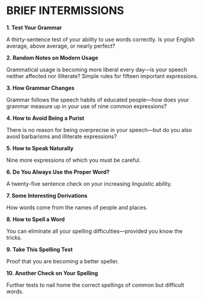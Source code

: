 # BRIEF INTERMISSIONS

&#x20; **1. Test Your Grammar**

A thirty-sentence test of your ability to use words correctly. Is your English average, above average, or nearly perfect?

&#x20; **2. Random Notes on Modern Usage**

Grammatical usage is becoming more liberal every day—is your speech neither affected nor illiterate? Simple rules for fifteen important expressions.

&#x20; **3. How Grammar Changes**

Grammar follows the speech habits of educated people—how does your grammar measure up in your use of nine common expressions?

&#x20; **4. How to Avoid Being a Purist**

There is no reason for being overprecise in your speech—but do you also avoid barbarisms and illiterate expressions?

&#x20; **5. How to Speak Naturally**

Nine more expressions of which you must be careful.

&#x20; **6. Do You Always Use the Proper Word?**

A twenty-five sentence check on your increasing linguistic ability.

&#x20; **7. Some Interesting Derivations**

How words come from the names of people and places.

&#x20; **8. How to Spell a Word**

You can eliminate all your spelling difficulties—provided you know the tricks.

&#x20; **9. Take This Spelling Test**

Proof that you are becoming a better speller.

**10. Another Check on Your Spelling**

Further tests to nail home the correct spellings of common but difficult words.
